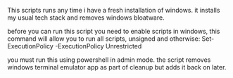 This scripts runs any time i have a fresh installation of windows. it installs my usual tech stack and removes windows bloatware. 

before you can run this script you need to enable scripts in windows, this command will allow you to run all scripts, unsigned and otherwise: 
Set-ExecutionPolicy -ExecutionPolicy Unrestricted


you must run this using powershell in admin mode. the script removes windows terminal emulator app as part of cleanup but adds it back on later.

